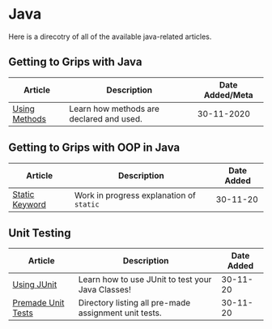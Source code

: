 # Java
Here is a direcotry of all of the available java-related articles.

## Getting to Grips with Java
| Article | Description | Date Added/Meta |
| ------  | ------------  | ------------ |
[Using Methods](/java/unit-tests/assignments/ThreeNumbersTest.md) | Learn how methods are declared and used. |30-11-2020

## Getting to Grips with OOP in Java

| Article | Description | Date Added |
| ------  | ------------  | ------------ |
[Static Keyword](/java/unit-tests/assignments/ThreeNumbersTest.md) | Work in progress explanation of `static` | 30-11-20

## Unit Testing
| Article | Description | Date Added |
| ------  | ------------  | ------------ |
[Using JUnit](/java/unit-tests/using-junit.md) | Learn how to use JUnit to test your Java Classes!  |30-11-20
[Premade Unit Tests](/java/unit-tests/assignments/premade.md) | Directory listing all pre-made assignment unit tests. | 30-11-20 
